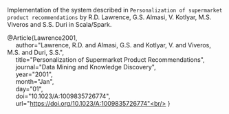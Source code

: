 Implementation of the system described in `Personalization of supermarket product recommendations` by R.D. Lawrence, G.S. Almasi, V. Kotlyar, M.S. Viveros and S.S. Duri in Scala/Spark.

@Article{Lawrence2001,<br/>
&nbsp;&nbsp;&nbsp;&nbsp; author="Lawrence, R.D. and Almasi, G.S. and Kotlyar, V. and Viveros, M.S. and Duri, S.S.",<br/>
&nbsp;&nbsp;&nbsp;&nbsp; title="Personalization of Supermarket Product Recommendations",<br/>
&nbsp;&nbsp;&nbsp;&nbsp; journal="Data Mining and Knowledge Discovery",<br/>
&nbsp;&nbsp;&nbsp;&nbsp; year="2001",<br/>
&nbsp;&nbsp;&nbsp;&nbsp; month="Jan",<br/>
&nbsp;&nbsp;&nbsp;&nbsp; day="01",<br/>
&nbsp;&nbsp;&nbsp;&nbsp; doi="10.1023/A:1009835726774",<br/>
&nbsp;&nbsp;&nbsp;&nbsp; url="https://doi.org/10.1023/A:1009835726774"<br/>
}

